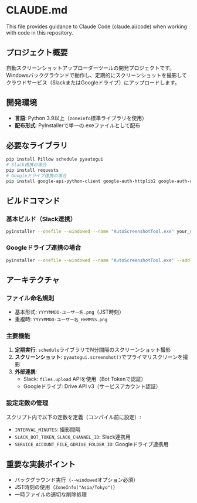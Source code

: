 # CLAUDE.md

This file provides guidance to Claude Code (claude.ai/code) when working with code in this repository.

## プロジェクト概要

自動スクリーンショットアップローダーツールの開発プロジェクトです。Windowsバックグラウンドで動作し、定期的にスクリーンショットを撮影してクラウドサービス（SlackまたはGoogleドライブ）にアップロードします。

## 開発環境

- **言語**: Python 3.9以上（`zoneinfo`標準ライブラリを使用）
- **配布形式**: PyInstallerで単一の.exeファイルとして配布

## 必要なライブラリ

```bash
pip install Pillow schedule pyautogui
# Slack連携の場合
pip install requests
# Googleドライブ連携の場合
pip install google-api-python-client google-auth-httplib2 google-auth-oauthlib
```

## ビルドコマンド

### 基本ビルド（Slack連携）
```bash
pyinstaller --onefile --windowed --name "AutoScreenshotTool.exe" your_script_name.py
```

### Googleドライブ連携の場合
```bash
pyinstaller --onefile --windowed --name "AutoScreenshotTool.exe" --add-data "your-key-file.json;." your_script_name.py
```

## アーキテクチャ

### ファイル命名規則
- 基本形式: `YYYYMMDD-ユーザー名.png`（JST時刻）
- 重複時: `YYYYMMDD-ユーザー名_HHMMSS.png`

### 主要機能
1. **定期実行**: `schedule`ライブラリでN分間隔のスクリーンショット撮影
2. **スクリーンショット**: `pyautogui.screenshot()`でプライマリスクリーンを撮影
3. **外部連携**:
   - Slack: `files.upload` APIを使用（Bot Tokenで認証）
   - Googleドライブ: Drive API v3（サービスアカウント認証）

### 設定定数の管理
スクリプト内で以下の定数を定義（コンパイル前に設定）:
- `INTERVAL_MINUTES`: 撮影間隔
- `SLACK_BOT_TOKEN`, `SLACK_CHANNEL_ID`: Slack連携用
- `SERVICE_ACCOUNT_FILE`, `GDRIVE_FOLDER_ID`: Googleドライブ連携用

## 重要な実装ポイント
- バックグラウンド実行（`--windowed`オプション必須）
- JST時刻の使用（`ZoneInfo("Asia/Tokyo")`）
- 一時ファイルの適切な削除処理